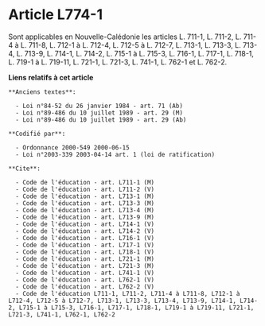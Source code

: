 # Article L774-1

Sont applicables en Nouvelle-Calédonie les articles L. 711-1, L. 711-2, L. 711-4 à L. 711-8, L. 712-1 à L. 712-4, L. 712-5 à
L. 712-7, L. 713-1, L. 713-3, L. 713-4, L. 713-9, L. 714-1, L. 714-2, L. 715-1 à L. 715-3, L. 716-1, L. 717-1, L. 718-1, L.
719-1 à L. 719-11, L. 721-1, L. 721-3, L. 741-1, L. 762-1 et L. 762-2.

**Liens relatifs à cet article**

	**Anciens textes**:

	  - Loi n°84-52 du 26 janvier 1984 - art. 71 (Ab)
	  - Loi n°89-486 du 10 juillet 1989 - art. 29 (M)
	  - Loi n°89-486 du 10 juillet 1989 - art. 29 (Ab)

	**Codifié par**:

	  - Ordonnance 2000-549 2000-06-15
	  - Loi n°2003-339 2003-04-14 art. 1 (loi de ratification)

	**Cite**:

	  - Code de l'éducation - art. L711-1 (M)
	  - Code de l'éducation - art. L711-2 (V)
	  - Code de l'éducation - art. L713-1 (M)
	  - Code de l'éducation - art. L713-3 (M)
	  - Code de l'éducation - art. L713-4 (M)
	  - Code de l'éducation - art. L713-9 (M)
	  - Code de l'éducation - art. L714-1 (V)
	  - Code de l'éducation - art. L714-2 (V)
	  - Code de l'éducation - art. L716-1 (V)
	  - Code de l'éducation - art. L717-1 (V)
	  - Code de l'éducation - art. L718-1 (V)
	  - Code de l'éducation - art. L721-1 (M)
	  - Code de l'éducation - art. L721-3 (M)
	  - Code de l'éducation - art. L741-1 (V)
	  - Code de l'éducation - art. L762-1 (V)
	  - Code de l'éducation - art. L762-2 (V)
	  - Code de l'éducation L711-1, L711-2, L711-4 à L711-8, L712-1 à L712-4, L712-5 à L712-7, L713-1, L713-3, L713-4, L713-9, L714-1, L714-2, L715-1 à L715-3, L716-1, L717-1, L718-1, L719-1 à L719-11, L721-1, L721-3, L741-1, L762-1, L762-2
